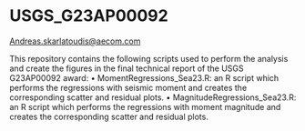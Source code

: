 # USGS_G23AP00092

Andreas.skarlatoudis@aecom.com

This repository contains the following scripts used to perform the analysis and create the figures in the final technical report of the USGS G23AP00092 award: 
•	MomentRegressions_Sea23.R: an R script which performs the regressions with seismic moment and creates the corresponding scatter and residual plots.
•	MagnitudeRegressions_Sea23.R: an R script which performs the regressions with moment magnitude and creates the corresponding scatter and residual plots.
